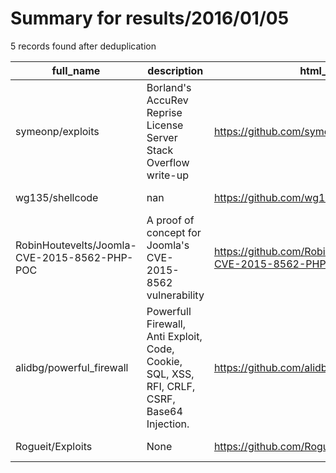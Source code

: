 
# Summary for results/2016/01/05
    
5 records found after deduplication

| full_name | description | html_url | matched_list | matched_count | pushed_at | size | stargazers_count | language | forks_count |
|----------------------------------------------|----------------------------------------------------------------------------------------------|-----------------------------------------------------------------|-------------------------------------------|-----------------|---------------------------|--------|--------------------|------------|---------------|
| symeonp/exploits | Borland's AccuRev Reprise License Server Stack Overflow write-up | https://github.com/symeonp/exploits | ['exploit'] | 1 | 2016-01-05 19:31:26+00:00 | 382 | 1 | nan | 0 |
| wg135/shellcode | nan | https://github.com/wg135/shellcode | ['shellcode'] | 1 | 2016-01-05 21:29:31+00:00 | 12 | 0 | Assembly | 1 |
| RobinHoutevelts/Joomla-CVE-2015-8562-PHP-POC | A proof of concept for Joomla's CVE-2015-8562 vulnerability | https://github.com/RobinHoutevelts/Joomla-CVE-2015-8562-PHP-POC | ['cve poc', 'cve-2', 'vulnerability poc'] | 3 | 2016-01-05 00:45:32+00:00 | 4 | 1 | PHP | 0 |
| alidbg/powerful_firewall | Powerfull Firewall, Anti Exploit, Code, Cookie, SQL, XSS, RFI, CRLF, CSRF, Base64 Injection. | https://github.com/alidbg/powerful_firewall | ['exploit'] | 1 | 2016-01-05 13:34:48+00:00 | 14 | 1 | nan | 0 |
| Rogueit/Exploits | None | https://github.com/Rogueit/Exploits | ['exploit'] | 1 | 2016-01-05 18:11:58+00:00 | 0 | 0 | nan | 0 |
